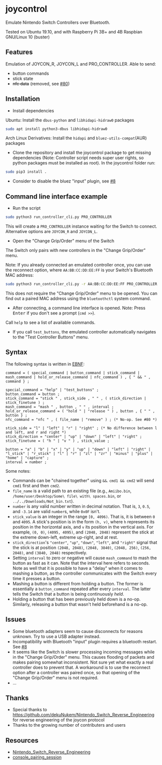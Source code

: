 # joycontrol

Emulate Nintendo Switch Controllers over Bluetooth.

Tested on Ubuntu 19.10, and with Raspberry Pi 3B+ and 4B Raspbian GNU/Linux 10 (buster)

## Features

Emulation of JOYCON_R, JOYCON_L and PRO_CONTROLLER. Able to send:

- button commands
- stick state
- ~~nfc data~~ (removed, see [#80](https://github.com/mart1nro/joycontrol/issues/80))

## Installation

- Install dependencies

Ubuntu: Install the `dbus-python` and `libhidapi-hidraw0` packages

```bash
sudo apt install python3-dbus libhidapi-hidraw0
```

Arch Linux Derivatives: Install the `hidapi` and `bluez-utils-compat`(AUR) packages

- Clone the repository and install the joycontrol package to get missing dependencies (Note: Controller script needs super user rights, so python packages must be installed as root). In the joycontrol folder run:

```bash
sudo pip3 install .
```

- Consider to disable the bluez "input" plugin, see [#8](https://github.com/mart1nro/joycontrol/issues/8)

## Command line interface example

- Run the script

```bash
sudo python3 run_controller_cli.py PRO_CONTROLLER
```

This will create a `PRO_CONTROLLER` instance waiting for the Switch to connect. Alternative options are `JOYCON_R` and `JOYCON_L`.

- Open the "Change Grip/Order" menu of the Switch

The Switch only pairs with new controllers in the "Change Grip/Order" menu.

Note: If you already connected an emulated controller once, you can use the reconnect option, where `AA:BB:CC:DD:EE:FF` is your Switch's Bluetooth MAC address:

```bash
sudo python3 run_controller_cli.py -r AA:BB:CC:DD:EE:FF PRO_CONTROLLER
```

This does not require the "Change Grip/Order" menu to be opened. You can find out a paired MAC address using the `bluetoothctl` system command.

- After connecting, a command line interface is opened. Note: Press <kbd>Enter</kbd> if you don't see a prompt (`cmd >>`).

Call `help` to see a list of available commands.

- If you call `test_buttons`, the emulated controller automatically navigates to the "Test Controller Buttons" menu.

## Syntax

The following syntax is written in [EBNF](https://en.wikipedia.org/wiki/Extended_Backus%E2%80%93Naur_form):

```ebnf
command = ( special_command | button_command | stick_command | mash_command | hold_or_release_command | nfc_command ) , { " && " , command } ;

special_command = "help" | "test_buttons" ;
button_command = button ;
stick_command = "stick " , stick_side , " " , ( stick_direction | stick_finetune ) ;
mash_command = "mash " , button , " " , interval ;
hold_or_release_command = ( "hold " | "release " ) , button , { " " , button } ;
nfc_command = "nfc " , ( file_name | "remove" ) ; (* No-op. See #80 *)

stick_side = "l" | "left" | "r" | "right" ; (* No difference between l and left, and r and right *)
stick_direction = "center" | "up" | "down" | "left" | "right" ;
stick_finetune = ( "h " | "v " ) , stick_value ;

button = "a" | "b" | "x" | "y" | "up" | "down" | "left" | "right" | "l_stick" | "r_stick" | "l" | "r" | "zl" | "zr" | "minus" | "plus" | "home" | "capture" ;
interval = number ;
```

Some notes:

- Commands can be "chained together" using `&&`. `cmd1 && cmd2` will send `cmd1` first and then `cmd2`.
- `file_name` is a valid path to an existing file (e.g., `Amiibo.bin`, `/home/user/Desktop/Some\ file\ with\ spaces.bin`, or `../../Downloads/Not_bin.txt`).
- `number` is any valid number written in decimal notation. That is, `3`, `0.5`, and `-3.14` are valid `number`s, while `0x0F` isn't.
- `stick_value` is an integer in the range `[0, 4096)`. That is, it is between `0` and `4095`.
  A stick's position is in the form `(h, v)`, where `h` represents its position in the horizontal axis, and `v` its position in the vertical axis.
  For example, `(0, 0)`, `(4095, 4095)`, and `(2048, 2048)` represent the stick at the extreme down-left, extreme up-right, and at rest.
- `stick_direction`'s `"center"`, `"up"`, `"down"`, `"left"`, and `"right"` signal that the stick is at position `(2048, 2048)`, `(2048, 3840)`, `(2048, 256)`, `(256, 2048)`, and `(3840, 2048)` respectively.
- Setting `interval` to zero or negative will cause `mash_command` to mash the button as fast as it can. Note that the interval here refers to seconds.
  Note as well that it is possible to have a "delay" when it comes to mashing a button, as the controller communicates with the Switch every time it presses a button.
- Mashing a button is different from holding a button.
  The former is essentially a `button_command` repeated after every `interval`. The latter tells the Switch that a button is being continuously *held*.
- Holding a button that has been previously held down is a no-op. Similarly, releasing a button that wasn't held beforehand is a no-op.

## Issues

- Some bluetooth adapters seem to cause disconnects for reasons unknown. Try to use a USB adapter instead.
- Incompatibility with Bluetooth "input" plugin requires a bluetooth restart. See [#8](https://github.com/mart1nro/joycontrol/issues/8)
- It seems like the Switch is slower processing incoming messages while in the "Change Grip/Order" menu.
  This causes flooding of packets and makes pairing somewhat inconsistent.
  Not sure yet what exactly a real controller does to prevent that.
  A workaround is to use the reconnect option after a controller was paired once, so that
  opening of the "Change Grip/Order" menu is not required.
- ...

## Thanks

- Special thanks to <https://github.com/dekuNukem/Nintendo_Switch_Reverse_Engineering> for reverse engineering of the joycon protocol
- Thanks to the growing number of contributers and users

## Resources

- [Nintendo_Switch_Reverse_Engineering](https://github.com/dekuNukem/Nintendo_Switch_Reverse_Engineering)
- [console_pairing_session](https://github.com/timmeh87/switchnotes/blob/master/console_pairing_session)
